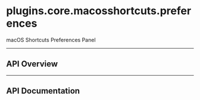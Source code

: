 # plugins.core.macosshortcuts.preferences

macOS Shortcuts Preferences Panel

---

## API Overview

---

## API Documentation

